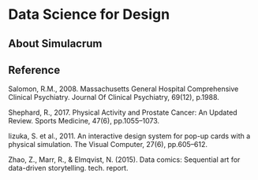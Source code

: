 # Data Science for Design
## About Simulacrum
## Reference
Salomon, R.M., 2008. Massachusetts General Hospital Comprehensive Clinical Psychiatry. Journal Of Clinical Psychiatry, 69(12), p.1988.

Shephard, R., 2017. Physical Activity and Prostate Cancer: An Updated Review. Sports Medicine, 47(6), pp.1055–1073.

Iizuka, S. et al., 2011. An interactive design system for pop-up cards with a physical simulation. The Visual Computer, 27(6), pp.605–612.

Zhao, Z., Marr, R., & Elmqvist, N. (2015). Data comics: Sequential art for data-driven storytelling. tech. report.
